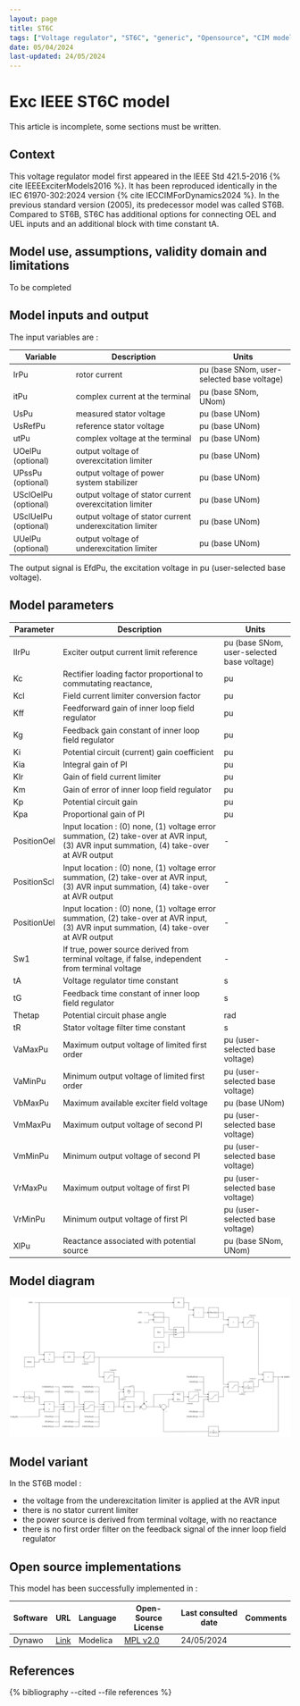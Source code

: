 ```yaml
---
layout: page
title: ST6C
tags: ["Voltage regulator", "ST6C", "generic", "Opensource", "CIM model", "RMS", "phasor", "MRL4", "Single phase", "ExcIEEEST6C", "IEEE", "dynawo", "#106"]
date: 05/04/2024
last-updated: 24/05/2024
---
```

# Exc IEEE ST6C model

This article is incomplete, some sections must be written.

## Context

This voltage regulator model first appeared in the IEEE Std 421.5-2016 {% cite IEEEExciterModels2016 %}. It has been reproduced identically in the IEC 61970-302:2024 version {% cite IECCIMForDynamics2024 %}.
In the previous standard version (2005), its predecessor model was called ST6B. Compared to ST6B, ST6C has additional options for connecting OEL and UEL inputs and an additional block with time constant tA.

## Model use, assumptions, validity domain and limitations

To be completed

## Model inputs and output

The input variables are :

| Variable | Description | Units |
|-----------|--------------| ------|
| IrPu |rotor current |pu (base SNom, user-selected base voltage)|
|itPu |complex current at the terminal |pu (base SNom, UNom)|
|UsPu |measured stator voltage |pu (base UNom)|
|UsRefPu |reference stator voltage |pu (base UNom)|
|utPu |complex voltage at the terminal |pu (base UNom)|
|UOelPu (optional) |output voltage of overexcitation limiter |pu (base UNom)|
|UPssPu (optional) |output voltage of power system stabilizer |pu (base UNom)|
|USclOelPu (optional) |output voltage of stator current overexcitation limiter |pu (base UNom)|
|USclUelPu (optional) |output voltage of stator current underexcitation limiter |pu (base UNom)|
|UUelPu (optional) |output voltage of underexcitation limiter |pu (base UNom)|

The output signal is EfdPu, the excitation voltage in pu (user-selected base voltage).

## Model parameters

| Parameter | Description | Units |
|-----------|--------------| ------|
|IlrPu |Exciter output current limit reference |pu (base SNom, user-selected base voltage)|
|Kc |Rectifier loading factor proportional to commutating reactance, |pu|
|Kcl |Field current limiter conversion factor |pu|
|Kff |Feedforward gain of inner loop field regulator |pu|
|Kg |Feedback gain constant of inner loop field regulator |pu|
|Ki |Potential circuit (current) gain coefficient |pu|
|Kia |Integral gain of PI |pu|
|Klr |Gain of field current limiter |pu|
|Km |Gain of error of inner loop field regulator |pu|
|Kp |Potential circuit gain |pu|
|Kpa |Proportional gain of PI |pu|
|PositionOel |Input location : (0) none, (1) voltage error summation, (2) take-over at AVR input, (3) AVR input summation, (4) take-over at AVR output|-|
|PositionScl |Input location : (0) none, (1) voltage error summation, (2) take-over at AVR input, (3) AVR input summation, (4) take-over at AVR output|-|
|PositionUel |Input location : (0) none, (1) voltage error summation, (2) take-over at AVR input, (3) AVR input summation, (4) take-over at AVR output|-|
|Sw1 |If true, power source derived from terminal voltage, if false, independent from terminal voltage|-|
|tA |Voltage regulator time constant |s|
|tG |Feedback time constant of inner loop field regulator |s|
|Thetap |Potential circuit phase angle |rad|
|tR |Stator voltage filter time constant |s|
|VaMaxPu |Maximum output voltage of limited first order |pu (user-selected base voltage)|
|VaMinPu |Minimum output voltage of limited first order |pu (user-selected base voltage)|
|VbMaxPu |Maximum available exciter field voltage |pu (base UNom)|
|VmMaxPu |Maximum output voltage of second PI |pu (user-selected base voltage)|
|VmMinPu |Minimum output voltage of second PI |pu (user-selected base voltage)|
|VrMaxPu |Maximum output voltage of first PI |pu (user-selected base voltage)|
|VrMinPu |Minimum output voltage of first PI |pu (user-selected base voltage)|
|XlPu |Reactance associated with potential source |pu (base SNom, UNom)|

## Model diagram

![ST6C](/pages/models/regulations/avr/ST6C/ST6C.drawio.svg)

## Model variant

In the ST6B model :

- the voltage from the underexcitation limiter is applied at the AVR input
- there is no stator current limiter
- the power source is derived from terminal voltage, with no reactance
- there is no first order filter on the feedback signal of the inner loop field regulator

## Open source implementations

This model has been successfully implemented in :

| Software      | URL | Language | Open-Source License | Last consulted date | Comments |
| ------------- | --- | -------- | ------------------- | ------------------- | -------- |
| Dynawo | [Link](https://github.com/dynawo/dynawo) | Modelica | [MPL v2.0](https://www.mozilla.org/en-US/MPL/2.0/)  | 24/05/2024 |  |

## References

{% bibliography --cited --file references  %}
